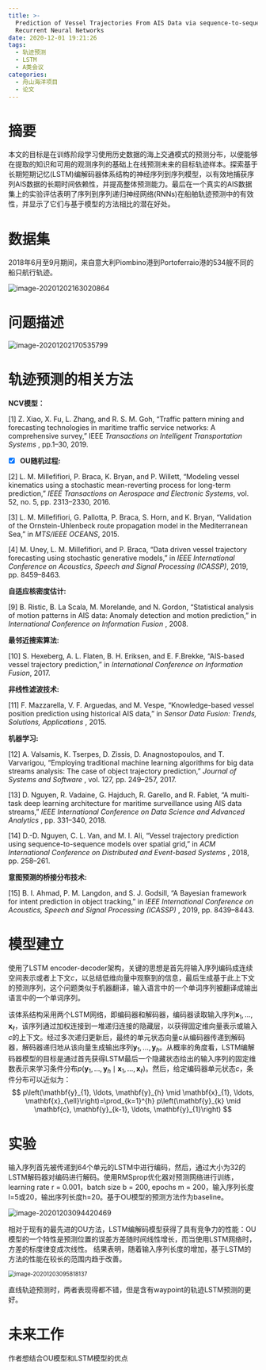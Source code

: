 ```yaml
---
title: >-
  Prediction of Vessel Trajectories From AIS Data via sequence-to-sequence
  Recurrent Neural Networks
date: 2020-12-01 19:21:26
tags: 
  - 轨迹预测
  - LSTM
  - A类会议
categories:
  - 舟山海洋项目
  - 论文
---
```


# 摘要

本文的目标是在训练阶段学习使用历史数据的海上交通模式的预测分布，以便能够在提取的知识和可用的观测序列的基础上在线预测未来的目标轨迹样本。探索基于长期短期记忆(LSTM)编解码器体系结构的神经序列到序列模型，以有效地捕获序列AIS数据的长期时间依赖性，并提高整体预测能力。最后在一个真实的AIS数据集上的实验评估表明了序列到序列递归神经网络(RNNs)在船舶轨迹预测中的有效性，并显示了它们与基于模型的方法相比的潜在好处。

# 数据集

2018年6月至9月期间，来自意大利Piombino港到Portoferraio港的534艘不同的船只航行轨迹。

![image-20201202163020864](../../../images/Prediction-of-Vessel-Trajectories-From-AIS-Data-via-sequence-to-sequence-Recurrent-Neural-Networks/image-20201202163020864.png)

# 问题描述

![image-20201202170535799](../../../images/Prediction-of-Vessel-Trajectories-From-AIS-Data-via-sequence-to-sequence-Recurrent-Neural-Networks/image-20201202170535799.png)

# 轨迹预测的相关方法

**NCV模型：**

[1] Z. Xiao, X. Fu, L. Zhang, and R. S. M. Goh, “Traffic pattern mining and forecasting technologies in maritime traffic service networks: A comprehensive survey,” IEEE *Transactions on Intelligent Transportation Systems* , pp.1–30, 2019.

- [x] **OU随机过程:**

[2] L. M. Millefifiori, P. Braca, K. Bryan, and P. Willett, “Modeling vessel kinematics using a stochastic mean-reverting process for long-term prediction,” *IEEE Transactions on Aerospace and Electronic Systems*, vol. 52, no. 5, pp. 2313–2330, 2016.

[3] L. M. Millefifiori, G. Pallotta, P. Braca, S. Horn, and K. Bryan, “Validation of the Ornstein-Uhlenbeck route propagation model in the Mediterranean Sea,” in *MTS/IEEE OCEANS*, 2015.

[4] M. Uney, L. M. Millefifiori, and P. Braca, “Data driven vessel trajectory forecasting using stochastic generative models,” in *IEEE International Conference on Acoustics, Speech and Signal Processing (ICASSP)*, 2019, pp. 8459–8463.

**自适应核密度估计:**

[9] B. Ristic, B. La Scala, M. Morelande, and N. Gordon, “Statistical analysis of motion patterns in AIS data: Anomaly detection and motion prediction,” in *International Conference on Information Fusion* , 2008.

**最邻近搜索算法:**

[10] S. Hexeberg, A. L. Flaten, B. H. Eriksen, and E. F.Brekke, “AIS-based vessel trajectory prediction,” in *International Conference on Information Fusion*, 2017.

**非线性滤波技术:**

[11] F. Mazzarella, V. F. Arguedas, and M. Vespe, “Knowledge-based vessel position prediction using historical AIS data,” in *Sensor Data Fusion: Trends, Solutions, Applications* , 2015.

**机器学习:**

[12] A. Valsamis, K. Tserpes, D. Zissis, D. Anagnostopoulos, and T. Varvarigou, “Employing traditional machine learning algorithms for big data streams analysis: The case of object trajectory prediction,” *Journal of Systems and Software* , vol. 127, pp. 249–257, 2017.

[13] D. Nguyen, R. Vadaine, G. Hajduch, R. Garello, and R. Fablet, “A multi-task deep learning architecture for maritime surveillance using AIS data streams,”  *IEEE International Conference on Data Science and Advanced Analytics* , pp. 331–340, 2018.

[14] D.-D. Nguyen, C. L. Van, and M. I. Ali, “Vessel trajectory prediction using sequence-to-sequence models over spatial grid,” in  *ACM International Conference on Distributed and Event-based Systems* , 2018, pp. 258–261.

**意图预测的桥接分布技术:**

[15] B. I. Ahmad, P. M. Langdon, and S. J. Godsill, “A Bayesian framework for intent prediction in object tracking,” in  *IEEE International Conference on Acoustics, Speech and Signal Processing (ICASSP)* , 2019, pp. 8439–8443.

# 模型建立

使用了LSTM encoder-decoder架构，关键的思想是首先将输入序列编码成连续空间表示或者上下文$c$，以总结低维向量中观察到的信息，最后生成基于此上下文的预测序列，这个问题类似于机器翻译，输入语言中的一个单词序列被翻译成输出语言中的一个单词序列。

该体系结构采用两个LSTM网络，即编码器和解码器，编码器读取输入序列$\mathbf{x}_{1}, \ldots, \mathbf{x}_{\ell}$，该序列通过加权连接到一堆递归连接的隐藏层，以获得固定维向量表示或输入$c$的上下文。经过多次递归更新后，最终的单元状态向量c从编码器传递到解码器，解码器递归地从该向量生成输出序列$\mathbf{y}_{1}, \ldots, \mathbf{y}_{h}$。从概率的角度看，LSTM编解码器模型的目标是通过首先获得LSTM最后一个隐藏状态给出的输入序列的固定维数表示来学习条件分布$p\left(\mathbf{y}_{1}, \ldots, \mathbf{y}_{h} \mid \mathbf{x}_{1}, \ldots, \mathbf{x}_{\ell}\right)$。然后，给定编码器单元状态$c$，条件分布可以近似为：
$$
p\left(\mathbf{y}_{1}, \ldots, \mathbf{y}_{h} \mid \mathbf{x}_{1}, \ldots, \mathbf{x}_{\ell}\right)=\prod_{k=1}^{h} p\left(\mathbf{y}_{k} \mid \mathbf{c}, \mathbf{y}_{k-1}, \ldots, \mathbf{y}_{1}\right)
$$

# 实验

输入序列首先被传递到64个单元的LSTM中进行编码，然后，通过大小为32的LSTM解码器对编码进行解码。使用RMSprop优化器对预测网络进行训练，learning rate r = 0.001，batch size b = 200, epochs m = 200，输入序列长度l=5或20，输出序列长度h=20。基于OU模型的预测方法作为baseline。

![image-20201203094420469](../../../images/Prediction-of-Vessel-Trajectories-From-AIS-Data-via-sequence-to-sequence-Recurrent-Neural-Networks/image-20201203094420469.png)

相对于现有的最先进的OU方法，LSTM编解码模型获得了具有竞争力的性能：OU模型的一个特性是预测位置的误差方差随时间线性增长，而当使用LSTM网络时，方差的标度律变成次线性。  结果表明，随着输入序列长度的增加，基于LSTM的方法的性能在较长的范围内趋于改善。

<img src="../../../images/Prediction-of-Vessel-Trajectories-From-AIS-Data-via-sequence-to-sequence-Recurrent-Neural-Networks/image-20201203095818137.png" alt="image-20201203095818137" style="zoom:80%;" />

直线轨迹预测时，两者表现得都不错，但是含有waypoint的轨迹LSTM预测的更好。

# 未来工作

作者想结合OU模型和LSTM模型的优点